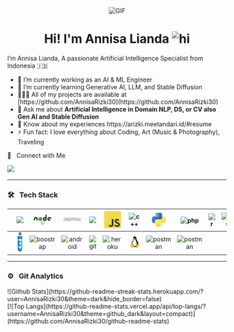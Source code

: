   <p align="center">
<img alt="GIF" src="https://github.com/arsentieva/arsentieva/blob/main/code.gif?raw=true" height="280">
 </p><p>
</p><h1 align="center"> Hi! I'm Annisa Lianda <img src="https://user-images.githubusercontent.com/1303154/88677602-1635ba80-d120-11ea-84d8-d263ba5fc3c0.gif" width="28px" alt="hi"></h1>
<p>I’m Annisa Lianda, A passionate Artificial Intelligence Specialist from Indonesia 🇮🇩</p>
<!-- TODO: Add last video link -->
<ul>
<li>🔭 I’m currently working as an AI & ML Engineer</li>
<li>🌱 I’m currently learning Generative AI, LLM, and Stable Diffusion</li>
<li>👩🏻‍💻 All of my projects are available at [https://github.com/AnnisaRizki30](https://github.com/AnnisaRizki30)</li>
<li>💬 Ask me about <strong>Artificial Intelligence in Domain NLP, DS, or CV also Gen AI and Stable Diffusion</strong>
<li>📄 Know about my experiences https://arizki.meetandari.id/#resume
<li>⚡  Fun fact: I love everything about Coding, Art (Music & Photography), Traveling</li>
</ul>
<p>🤝 &nbsp; Connect with Me</p>
<p><a href="[https://www.linkedin.com/in/navodya-pasqual-11ba801b1/](https://www.linkedin.com/in/annisa-rizki-liliandari/)"><img src="https://img.shields.io/badge/linkedin-%230077B5.svg?&amp;style=for-the-badge&amp;logo=linkedin&amp;logoColor=white"></a>
<hr>
<h3 id="--tech-stack">🛠 &nbsp; Tech Stack</h3>





































<table><thead><tr><th align="center"><img src="https://raw.githubusercontent.com/devicons/devicon/master/icons/react/react-original-wordmark.svg" width="40"></th><th align="center"><img src="https://www.vectorlogo.zone/logos/springio/springio-icon.svg" width="40"></th><th align="center"><img src="https://raw.githubusercontent.com/devicons/devicon/master/icons/nodejs/nodejs-original-wordmark.svg" width="40"></th><th align="center"><img src="https://raw.githubusercontent.com/devicons/devicon/master/icons/express/express-original-wordmark.svg" width="40"></th><th align="center"><img src="https://www.vectorlogo.zone/logos/java/java-vertical.svg" width="40"></th><th align="center"><img src="https://raw.githubusercontent.com/devicons/devicon/master/icons/javascript/javascript-original.svg" width="40"></th><th align="center"><img src="https://raw.githubusercontent.com/coderjojo/coderjojo/master/img/cpp.png" alt="c++" width="40"></th><th align="center"><img src="https://raw.githubusercontent.com/devicons/devicon/master/icons/python/python-original.svg" alt="python" width="40"></th><th align="center"><img src="https://www.vectorlogo.zone/logos/php/php-ar21.svg" alt="php" width="40"></th><th align="center"><img src="https://www.vectorlogo.zone/logos/r-project/r-project-icon.svg" alt="r" width="40"></th><th align="center"><img src="https://www.vectorlogo.zone/logos/mysql/mysql-ar21.svg" alt="mysql" width="40"></th><th align="center"><img src="https://www.vectorlogo.zone/logos/mongodb/mongodb-icon.svg" alt="mongodb" width="40"></th><th align="center"><img src="https://www.vectorlogo.zone/logos/firebase/firebase-icon.svg" alt="firebase" width="40"></th><th align="center"><img src="https://www.vectorlogo.zone/logos/sqlite/sqlite-icon.svg" alt="sqlite" width="40"></th></tr></thead><tbody><tr><td align="center"><img src="https://raw.githubusercontent.com/devicons/devicon/master/icons/html5/html5-original-wordmark.svg" alt="html5" width="40"></td><td align="center"><img src="https://raw.githubusercontent.com/devicons/devicon/master/icons/css3/css3-original-wordmark.svg" alt="css3" width="45" height="45"></td><td align="center"><img src="https://www.vectorlogo.zone/logos/getbootstrap/getbootstrap-icon.svg" alt="boostrap" width="40"></td><td align="center"><img src="https://www.vectorlogo.zone/logos/android/android-icon.svg" alt="android" width="40"></td><td align="center"><img src="https://www.vectorlogo.zone/logos/git-scm/git-scm-icon.svg" alt="git" width="40"></td><td align="center"><img src="https://www.vectorlogo.zone/logos/heroku/heroku-icon.svg" alt="heroku" width="40"></td><td align="center"><img src="https://raw.githubusercontent.com/devicons/devicon/master/icons/linux/linux-original.svg" alt="linux" width="40"></td><td align="center"><img src="https://www.vectorlogo.zone/logos/getpostman/getpostman-icon.svg" alt="postman" width="40"></td><td align="center"><img src="https://www.vectorlogo.zone/logos/visualstudio_code/visualstudio_code-icon.svg" alt="postman" width="40"></td><td align="center"></td><td align="center"></td><td align="center"></td><td align="center"></td><td align="center"></td></tr></tbody></table>
<hr>
<h3 id="️--git-analytics">⚙️ &nbsp; Git Analytics</h3>
![Github Stats](https://github-readme-streak-stats.herokuapp.com/?user=AnnisaRizki30&theme=dark&hide_border=false)<br/>
[![Top Langs](https://github-readme-stats.vercel.app/api/top-langs/?username=AnnisaRizki30&theme=github_dark&layout=compact)](https://github.com/AnnisaRizki30/github-readme-stats)
